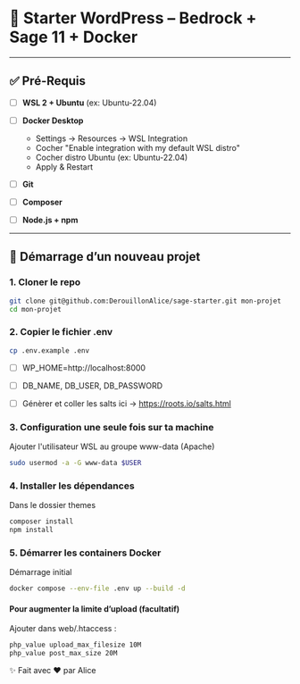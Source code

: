 # 🚀 Starter WordPress – Bedrock + Sage 11 + Docker
---

## ✅ Pré-Requis 

- [ ] **WSL 2 + Ubuntu** (ex: Ubuntu-22.04)
- [ ] **Docker Desktop**  
  - Settings → Resources → WSL Integration
  - Cocher "Enable integration with my default WSL distro"
  - Cocher distro Ubuntu (ex: Ubuntu-22.04)
  - Apply & Restart

- [ ] **Git**  
- [ ] **Composer** 
- [ ] **Node.js + npm**  

---

## 🚀 Démarrage d’un nouveau projet

### 1. Cloner le repo
```bash
git clone git@github.com:DerouillonAlice/sage-starter.git mon-projet
cd mon-projet
```
### 2. Copier le fichier .env
```bash
cp .env.example .env
```
- [ ] WP_HOME=http://localhost:8000

- [ ] DB_NAME, DB_USER, DB_PASSWORD

- [ ] Génèrer et coller les salts ici → https://roots.io/salts.html

### 3. Configuration une seule fois sur ta machine
Ajouter l'utilisateur WSL au groupe www-data (Apache)
```bash
sudo usermod -a -G www-data $USER
```

### 4. Installer les dépendances
Dans le dossier themes
```bash
composer install
npm install
```

### 5. Démarrer les containers Docker
Démarrage initial
```bash
docker compose --env-file .env up --build -d
```

#### Pour augmenter la limite d’upload (facultatif)
Ajouter dans web/.htaccess :
```apache
php_value upload_max_filesize 10M
php_value post_max_size 20M
```



✨ Fait avec ❤️ par Alice
